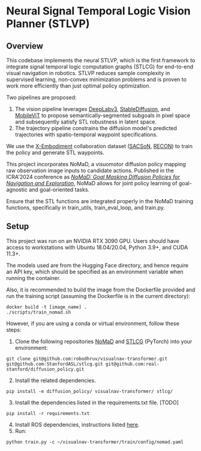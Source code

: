 # Neural Signal Temporal Logic Vision Planner (STLVP)

## Overview
This codebase implements the neural STLVP, which is the first framework to integrate signal temporal logic computation graphs (STLCG) for end-to-end visual navigation in robotics. STLVP reduces sample complexity in supervised learning, non-convex minimization problems and is proven to work more efficiently than just optimal policy optimization.  

Two pipelines are proposed:  
  1) The vision pipeline leverages [DeepLabv3](https://arxiv.org/abs/1706.05587), [StableDiffusion](https://github.com/CompVis/stable-diffusion), and [MobileViT](https://arxiv.org/abs/2110.02178) to propose semantically-segmented subgoals in pixel space and subsequently satisfy STL robustness in latent space.  
  2) The trajectory pipeline constrains the diffusion model's predicted trajectories with spatio-temporal waypoint specifications.  

We use the [X-Embodiment](https://robotics-transformer-x.github.io/) collaboration dataset ([SACSoN](https://sites.google.com/view/sacson-review/home), [RECON](https://sites.google.com/view/recon-robot/dataset)) to train the policy and generate STL waypoints.  

This project incorporates NoMaD, a visuomotor diffusion policy mapping raw observation image inputs to candidate actions. Published in the ICRA'2024 conference as _[NoMaD: Goal Masking Diffusion Policies for Navigation and Exploration](https://github.com/robodhruv/visualnav-transformer/)_, NoMaD allows for joint policy learning of goal-agnostic and goal-oriented tasks.   

Ensure that the STL functions are integrated properly in the NoMaD training functions, specifically in train_utils, train_eval_loop, and train.py.  

## Setup

This project was run on an NVIDIA RTX 3090 GPU. Users should have access to workstations with Ubuntu 18.04/20.04, Python 3.9+, and CUDA 11.3+.  

The models used are from the Hugging Face directory, and hence require an API key, which should be specified as an environment variable when running the container.  

Also, it is recommended to build the image from the Dockerfile provided and run the training script (assuming the Dockerfile is in the current directory):  
```
docker build -t [image_name] .
./scripts/train_nomad.sh
```

However, if you are using a conda or virtual environment, follow these steps: 

1. Clone the following repositories [NoMaD](https://github.com/robodhruv/visualnav-transformer/) and [STLCG](https://github.com/StanfordASL/stlcg/) (PyTorch) into your environment:
```
git clone git@github.com:robodhruv/visualnav-transformer.git git@github.com:StanfordASL/stlcg.git git@github.com:real-stanford/diffusion_policy.git
```

2. Install the related dependencies.
```
pip install -e diffusion_policy/ visualnav-transformer/ stlcg/
```

3. Install the dependencies listed in the requirements.txt file. [TODO]
```
pip install -r requirements.txt
```

4. Install ROS dependencies, instructions listed [here](https://wiki.ros.org/noetic/Installation/Ubuntu).
5. Run:
```
python train.py -c ~/visualnav-transformer/train/config/nomad.yaml
```
